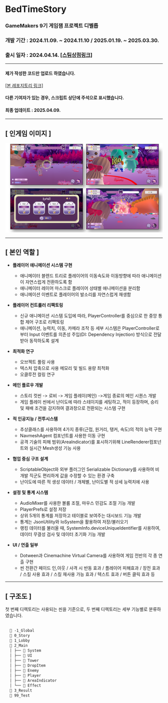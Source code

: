 # BedTimeStory
### GameMakers 9기 게임잼 프로젝트 디벨롭
### 개발 기간 : 2024.11.09. ~ 2024.11.10 / 2025.01.19. ~ 2025.03.30.
### 출시 일자 : 2024.04.14.  [[스팀상점링크]](https://store.steampowered.com/app/3555050/BedTimeStory/)
----
#### 제가 작성한 코드만 업로드 하였습니다.
[[본 레포지토리 링크]](https://github.com/PakaDopa/BedTimeStory)
#### 다른 기여자가 있는 경우, 스크립트 상단에 주석으로 표시했습니다. 
#### 최종 업데이트 : 2025.04.09.
---
## [ 인게임 이미지 ]

![인게임이미지](./BedTimeStoryInGameImage.png)


---
## [ 본인 역할 ]
- **플레이어 애니메이션 시스템 구현**
  - 애니메이터 블렌드 트리로 플레이어의 이동속도와 이동방향에 따라 애니메이션이 자연스럽게 전환하도록 함
  - 애니메이터 레이어 마스크로 플레이어 상태별 애니메이션을 분리함
  - 애니메이션 이벤트로 플레이어의 발소리를 자연스럽게 재생함
  
- **플레이어 컨트롤러 리팩토링**
  - 신규 애니메이션 시스템 도입에 따라, PlayerController를 중심으로 한 중앙 통합 제어 구조로 리팩토링
  - 애니메이션, 능력치, 이동, 카메라 조작 등 세부 시스템은 PlayerController로부터 Input 이벤트를 의존성 주입(DI: Dependency Injection) 방식으로 전달받아 동작하도록 설계
    
- **최적화 연구**
  - 오브젝트 풀링 사용
  - 텍스처 압축으로 사용 메모리 및 빌드 용량 최적화
  - 오클루전 컬링 연구
    
- **메인 플로우 개발**
  - 스토리 컷씬 -> 로비 -> 게임 플레이(메인) ->게임 종료의 메인 시퀀스 개발
  - 게임 플레이 씬에서 난이도에 따라 스테이지를 세팅하고, 적이 등장하며, 승리 및 패배 조건을 감지하여 결과창으로 전환되는 시스템 구현

- **적 인공지능 / 전투시스템**
  - 추상클래스를 사용하여 4가지 종류(근접, 원거리, 탱커, 속도)의 적의 능력 구현
  - NavmeshAgent 컴포넌트를 사용한 이동 구현
  - 공격 기술의 피해 범위(AreaIndicator)를 표시하기위해 LineRenderer컴포넌트와 실시간 Mesh생성 기능 사용

- **협업 중심 구조 설계**
  - ScriptableObject와 외부 플러그인 Serializable Dictionary를 사용하여 비개발 직군도 편리하게 값을 수정할 수 있는 환경 구축
  - 난이도에 따른 적 생성 데이터 / 개체별, 난이도별 적 상세 능력치에 사용
    
- **설정 및 통계 시스템**
  - AudioMixer를 사용한 볼륨 조절, 마우스 민감도 조절 기능 개발
  - PlayerPrefs로 설정 저장
  - 상위 5개의 통계를 저장하고 테이블로 보여주는 대시보드 기능 개발
  - 통계는 JsonUtility와 IoSystem을 활용하여 저장/불러오기
  - 랭킹 데이터를 불러올 때, SystemInfo.deviceUniqueIdentifier를 사용하여, 데이터 무결성 검사 및 데이터 초기화 기능 개발

- **UI / 연출 일부**
  - Dotween과 Cinemachine Virtual Camera를 사용하여 게임 전반의 각 종 연출 구현 
  - 씬 전환간 페이드 인,아웃 / 사격 시 반동 효과 / 플레이어 피해효과 / 장전 효과 / 스킬 사용 효과 / 스킬 재사용 가능 효과 / 텍스트 효과 / 버튼 클릭 효과 등

---
## [ 구조도 ]
첫 번째 디렉토리는 사용되는 씬을 기준으로, 두 번째 디렉토리는 세부 기능별로 분류하였습니다.

<pre><code>
  📁 -1_Global
  📁 0_Story
  📁 1_Lobby
  📁 2_Main
  │ ├── 📁 System
  │ ├── 📁 UI
  │ ├── 📁 Tower
  │ ├── 📁 DropItem
  │ ├── 📁 Enemy
  │ ├── 📁 Player
  │ ├── 📁 AreaIndicator
  │ └── 📁 Effect
  📁 3_Result
  📁 99_Test
  </code></pre>
